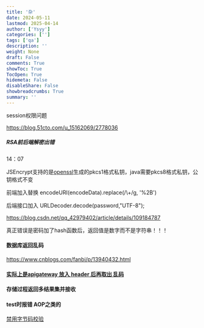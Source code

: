 ```yaml
---
title: '杂'
date: 2024-05-11
lastmod: 2025-04-14
author: ['Ysyy']
categories: ['']
tags: ['qa']
description: ''
weight: None
draft: False
comments: True
showToc: True
TocOpen: True
hidemeta: False
disableShare: False
showbreadcrumbs: True
summary: ''
---
```

session权限问题

<https://blog.51cto.com/u_15162069/2778036>

##### RSA前后端解密出错

14：07

JSEncrypt支持的是[openssl](https://so.csdn.net/so/search?q=openssl&spm=1001.2101.3001.7020)生成的pkcs1格式私钥，java需要pkcs8格式私钥，公钥格式不变

前端加入替换 encodeURI(encodeData).replace(/\\+/g, '%2B')

后端接口加入 URLDecoder.decode(password,"UTF-8");

<https://blog.csdn.net/qq_42979402/article/details/109184787>

真正错误是密码加了hash函数后，返回值是数字而不是字符串！！！

#### 数据库返回乱码

https://www.cnblogs.com/fanbi/p/13940432.html

#### [实际上是apigateway 放入 header 后再取出 乱码](https://blog.csdn.net/qq_31277409/article/details/118544597)

#### 存储过程返回多结果集并接收

#### test时报错 AOP之类的

[禁用字节码校验](https://blog.csdn.net/crxk_/article/details/103196146)